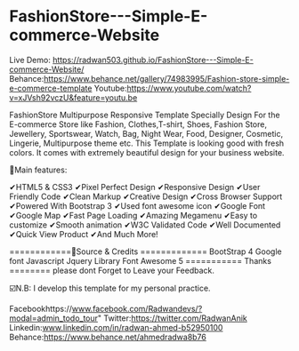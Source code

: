 # FashionStore---Simple-E-commerce-Website

Live Demo: https://radwan503.github.io/FashionStore---Simple-E-commerce-Website/
Behance:https://www.behance.net/gallery/74983995/Fashion-store-simple-e-commerce-template
Youtube:https://www.youtube.com/watch?v=xJVsh92vczU&feature=youtu.be

FashionStore Multipurpose Responsive Template Specially Design For the E-commerce Store like Fashion, Clothes,T-shirt, Shoes, Fashion Store, Jewellery, Sportswear, Watch, Bag, Night Wear, Food, Designer, Cosmetic, Lingerie, Multipurpose theme etc. This Template is looking good with fresh colors. It comes with extremely beautiful design for your business website.

📌Main features:

✔HTML5 & CSS3 
✔Pixel Perfect Design 
✔Responsive Design 
✔User Friendly Code 
✔Clean Markup 
✔Creative Design 
✔Cross Browser Support 
✔Powered With Bootstrap 3 
✔Used font awesome icon 
✔Google Font 
✔Google Map 
✔Fast Page Loading 
✔Amazing Megamenu 
✔Easy to customize 
✔Smooth animation 
✔W3C Validated Code 
✔Well Documented 
✔Quick View Product 
✔And Much More!

============📌Source & Credits ============= 
BootStrap 4 
Google font 
Javascript 
Jquery Library
Font Awesome 5
 =========== Thanks ======== 
 please dont Forget to Leave your Feedback.

☑️N.B: I develop this template for my personal practice.

Facebookhttps://www.facebook.com/Radwandevs/?modal=admin_todo_tour"
Twitter:https://twitter.com/RadwanAnik 
Linkedin:www.linkedin.com/in/radwan-ahmed-b52950100
Behance:https://www.behance.net/ahmedradwa8b76
